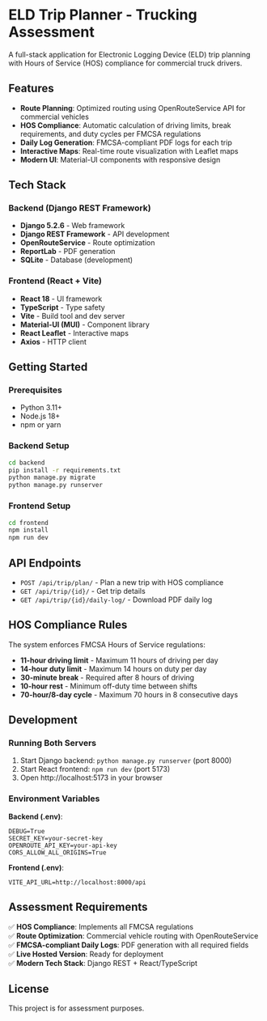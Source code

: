 # ELD Trip Planner - Trucking Assessment

A full-stack application for Electronic Logging Device (ELD) trip planning with Hours of Service (HOS) compliance for commercial truck drivers.

## Features

- **Route Planning**: Optimized routing using OpenRouteService API for commercial vehicles
- **HOS Compliance**: Automatic calculation of driving limits, break requirements, and duty cycles per FMCSA regulations
- **Daily Log Generation**: FMCSA-compliant PDF logs for each trip
- **Interactive Maps**: Real-time route visualization with Leaflet maps
- **Modern UI**: Material-UI components with responsive design

## Tech Stack

### Backend (Django REST Framework)
- **Django 5.2.6** - Web framework
- **Django REST Framework** - API development
- **OpenRouteService** - Route optimization
- **ReportLab** - PDF generation
- **SQLite** - Database (development)

### Frontend (React + Vite)
- **React 18** - UI framework
- **TypeScript** - Type safety
- **Vite** - Build tool and dev server
- **Material-UI (MUI)** - Component library
- **React Leaflet** - Interactive maps
- **Axios** - HTTP client

## Getting Started

### Prerequisites
- Python 3.11+
- Node.js 18+
- npm or yarn

### Backend Setup
```bash
cd backend
pip install -r requirements.txt
python manage.py migrate
python manage.py runserver
```

### Frontend Setup
```bash
cd frontend
npm install
npm run dev
```

## API Endpoints

- `POST /api/trip/plan/` - Plan a new trip with HOS compliance
- `GET /api/trip/{id}/` - Get trip details
- `GET /api/trip/{id}/daily-log/` - Download PDF daily log

## HOS Compliance Rules

The system enforces FMCSA Hours of Service regulations:
- **11-hour driving limit** - Maximum 11 hours of driving per day
- **14-hour duty limit** - Maximum 14 hours on duty per day
- **30-minute break** - Required after 8 hours of driving
- **10-hour rest** - Minimum off-duty time between shifts
- **70-hour/8-day cycle** - Maximum 70 hours in 8 consecutive days

## Development

### Running Both Servers
1. Start Django backend: `python manage.py runserver` (port 8000)
2. Start React frontend: `npm run dev` (port 5173)
3. Open http://localhost:5173 in your browser

### Environment Variables

**Backend (.env)**:
```
DEBUG=True
SECRET_KEY=your-secret-key
OPENROUTE_API_KEY=your-api-key
CORS_ALLOW_ALL_ORIGINS=True
```

**Frontend (.env)**:
```
VITE_API_URL=http://localhost:8000/api
```

## Assessment Requirements

✅ **HOS Compliance**: Implements all FMCSA regulations  
✅ **Route Optimization**: Commercial vehicle routing with OpenRouteService  
✅ **FMCSA-compliant Daily Logs**: PDF generation with all required fields  
✅ **Live Hosted Version**: Ready for deployment  
✅ **Modern Tech Stack**: Django REST + React/TypeScript  

## License

This project is for assessment purposes.
 
 
